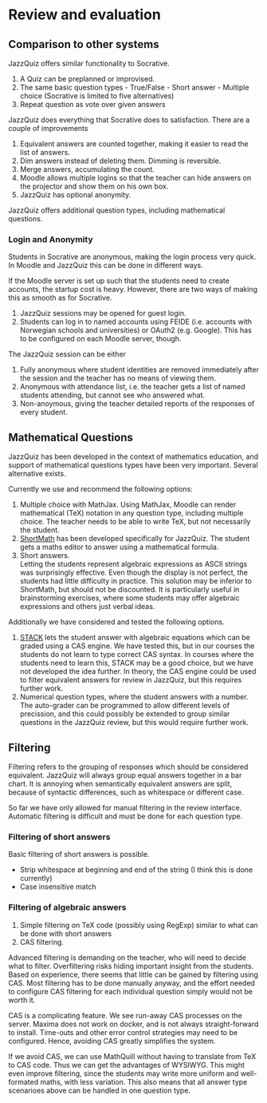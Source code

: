 # Review and evaluation

## Comparison to other systems

JazzQuiz offers similar functionality to Socrative.

1. A Quiz can be preplanned or improvised.
1. The same basic question types 
        - True/False
        - Short answer
        - Multiple choice (Socrative is limited to five alternatives)
1. Repeat question as vote over given answers

JazzQuiz does everything that Socrative does to satisfaction.
There are a couple of improvements

1. Equivalent answers are counted together, making it easier to read the list of answers.
1. Dim answers instead of deleting them. Dimming is reversible.
1. Merge answers, accumulating the count.
1. Moodle allows multiple logins so that the teacher can hide answers on the projector and show them on his own box.
1. JazzQuiz has optional anonymity.

JazzQuiz offers additional question types, including mathematical questions.

### Login and Anonymity

Students in Socrative are anonymous, making the login process very quick. 
In Moodle and JazzQuiz this can be done in different ways.

If the Moodle server is set up such that the students need to create
accounts, the startup cost is heavy.  However, there are two ways of
making this as smooth as for Socrative.

1.  JazzQuiz sessions may be opened for guest login.
1.  Students can log in to named accounts using FEIDE 
  (i.e. accounts with Norwegian schools and universities)
  or OAuth2 (e.g. Google). 
  This has to be configured on each Moodle server, though.

The JazzQuiz session can be either
1. Fully anonymous where student identities are removed immediately after
   the session and the teacher has no means of viewing them.
1. Anonymous with attendance list, i.e. the teacher gets a list of named
   students attending, but cannot see who answered what.
1. Non-anoymous, giving the teacher detailed reports of the responses of
   every student.

## Mathematical Questions

JazzQuiz has been developed in the context of mathematics education,
and support of mathematical questions types have been very important.
Several alternative exists.

Currently we use and recommend the following options:

1. Multiple choice with MathJax.  Using MathJax, Moodle can render
   mathematical (TeX) notation in any question type, including
   multiple choice.  The teacher needs to be able to write TeX,
   but not necessarily the student.
1. [ShortMath](https://moodle.org/plugins/qtype_shortmath)
   has been developed specifically for JazzQuiz.
   The student gets a maths editor to answer using a mathematical 
   formula.
1. Short answers.  
   Letting the students represent algebraic expressions as ASCII strings
   was surprisingly effective.  Even though the display is not perfect,
   the students had little difficulty in practice.
   This solution may be inferior to ShortMath, but should not be
   discounted.
   It is particularly useful in brainstorming exercises, where some
   students may offer algebraic expressions and others just verbal
   ideas.

Additionally we have considered and tested the following options.

1. [STACK](https://moodle.org/plugins/qtype_stack)
   lets the student answer with algebraic equations which can be
   graded using a CAS engine.
   We have tested this, but in our courses the students do not learn
   to type correct CAS syntax.  In courses where the students need to
   learn this, STACK may be a good choice, but we have not developed
   the idea further.
   In theory, the CAS engine could be used to filter equivalent answers
   for review in JazzQuiz, but this requires further work.
1. Numerical question types, where the student answers with a number.
   The auto-grader can be programmed to allow different levels of precission,
   and this could possibly be extended to group similar questions in the
   JazzQuiz review, but this would require further work.


## Filtering

Filtering refers to the grouping of responses which should be
considered equivalent.
JazzQuiz will always group equal answers together in a bar chart.
It is annoying when semantically equivalent answers are split, because
of syntactic differences, such as whitespace or different case.

So far we have only allowed for manual filtering in the review
interface.  Automatic filtering is difficult and must be done for
each question type.

### Filtering of short answers

Basic filtering of short answers is possible.

- Strip whitespace at beginning and end of the string (I think this is done currently)
- Case insensitive match 

### Filtering of algebraic answers

1. Simple filtering on TeX code (possibly using RegExp) similar to what can be done with short answers
1. CAS filtering.

Advanced filtering is demanding on the teacher, who will need to decide what to filter. Overfiltering risks hiding important insight from the students. Based on experience, there seems that little can be gained by filtering using CAS. Most filtering has to be done manually anyway, and the effort needed to configure CAS filtering for each individual question simply would not be worth it.

CAS is a complicating feature. We see run-away CAS processes on the server. Maxima does not work on docker, and is not always straight-forward to install. Time-outs and other error control strategies may need to be configured. Hence, avoiding CAS greatly simplifies the system.

If we avoid CAS, we can use MathQuill without having to translate from TeX to CAS code. Thus we can get the advantages of WYSIWYG. This might even improve filtering, since the students may write more uniform and well-formated maths, with less variation. This also means that all answer type scenarioes above can be handled in one question type.

